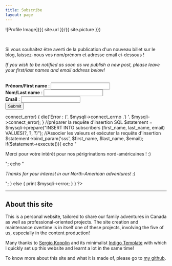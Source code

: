 ```yaml
---
title: Subscribe
layout: page
---
```


![Profile Image]({{ site.url }}/{{ site.picture }})

<br>
<p>Si vous souhaitez être averti de la publication d'un nouveau billet sur le blog, laissez-nous vos nom/prénom et adresse email ci-dessous !</p>
<p><i> If you wish to be notified as soon as we publish a new post, please leave your first/last names and email address below!</i></p>
<br>

  <form method="post" action="">
    <b>Prénom/First name</b> : <input type="text" size="20" name="first_name" />
    <br />
    <b>Nom/Last name</b> : <input type="text" size="20" name="last_name" />
    <br />
    <b>Email</b> : <input type="email" size="20" name="email" />
    <br />
    <input type="submit" value="Submit">
  </form>

  <?php
    {% comments %}// Check script started by a form{% endcomment %}
    if ($_SERVER["REQUEST_METHOD"] == "POST") {
      {% comments %}//identifiants mysql{% endcomment %}
      $host = "localhost";
      $username = "DB_ADMIN";
      $password = "DB_@DMIN_P@SS!";
      $database = "BLOG";
      $first_name = $_POST["first_name"];
      $last_name = $_POST["last_name"];
      $email = $_POST["email"];

      if (!isset($first_name)){
        die("S'il vous plaît entrez votre prénom/Please enter your first name");
      }
      if (!isset($last_name)){
        die("S'il vous plaît entrez votre nom/Please enter your last name");
      }
      if (!isset($email) || !filter_var($email, FILTER_VALIDATE_EMAIL)){
        die("S'il vous plaît entrez votre adresse e-mail/Please enter your email address");
      }
      //Ouvrir une nouvelle connexion au serveur MySQL
      $mysqli = new mysqli($host, $username, $password, $database);

      //Afficher toute erreur de connexion
      if ($mysqli->connect_error) {
        die('Error : ('. $mysqli->connect_errno .') '. $mysqli->connect_error);
      }

      //préparer la requête d'insertion SQL
      $statement = $mysqli->prepare("INSERT INTO subscribers (first_name, last_name, email) VALUES(?, ?, ?)");
      //Associer les valeurs et exécuter la requête d'insertion
      $statement->bind_param('sss', $first_name, $last_name, $email);

      if($statement->execute()){
        echo "<p>Merci pour votre intérêt pour nos périgrinations nord-américaines ! :) </p>";
        echo "<p><i>Thanks for your interest in our North-American adventures! :) </i></p>";
      }
      else {
        print $mysqli->error;
      }
    }
  ?>


---
<h2>About this site</h2>
<p>This is a personal website, tailored to share our family adventures in Canada as well as professional-oriented projects. The site creation and maintenance overtime is in itself one of these projects, involving the five of us, especially in the content production!</p>

<p>Many thanks to <a href="https://github.com/sergiokopplin/">Sergio Kopplin</a> and its minimalist <a href="https://github.com/sergiokopplin/indigo">Indigo Template</a> with which I quickly set up this website and learnt a lot in the same time!

To know more about this site and what it is made of, please go to <a href="https://github.com/flelain">my github</a>.
